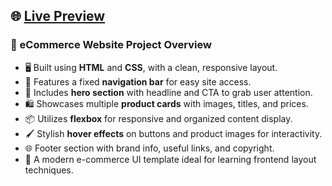 ## 🌐 [Live Preview](https://shaktisinh0044.github.io/eCom-Web/)

### 🛒 eCommerce Website Project Overview

- 🖥️ Built using **HTML** and **CSS**, with a clean, responsive layout.  
- 🧭 Features a fixed **navigation bar** for easy site access.  
- 🎯 Includes **hero section** with headline and CTA to grab user attention.  
- 🛍️ Showcases multiple **product cards** with images, titles, and prices.  
- 📦 Utilizes **flexbox** for responsive and organized content display.  
- 🖌️ Stylish **hover effects** on buttons and product images for interactivity.  
- 🌐 Footer section with brand info, useful links, and copyright.  
- 🚀 A modern e-commerce UI template ideal for learning frontend layout techniques.


